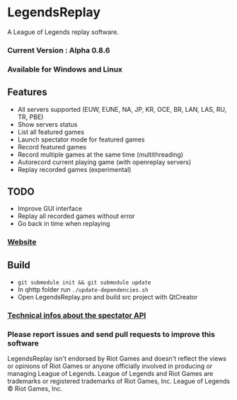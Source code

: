 # LegendsReplay
A League of Legends replay software.

### Current Version : Alpha 0.8.6

### Available for **Windows** and **Linux**

## Features

- All servers supported (EUW, EUNE, NA, JP, KR, OCE, BR, LAN, LAS, RU, TR, PBE)
- Show servers status
- List all featured games
- Launch spectator mode for featured games
- Record featured games
- Record multiple games at the same time (multithreading)
- Autorecord current playing game (with openreplay servers)
- Replay recorded games (experimental)

## TODO

- Improve GUI interface
- Replay all recorded games without error
- Go back in time when replaying

### [Website](http://aztorius.github.io/legendsreplay)

## Build

- ``` git submodule init && git submodule update ```
- In qhttp folder run ``` ./update-dependencies.sh ```
- Open LegendsReplay.pro and build src project with QtCreator

### [Technical infos about the spectator API](https://gist.github.com/Aztorius/e428be6515b19fd24823754b72038e1b)

### Please report issues and send pull requests to improve this software

LegendsReplay isn't endorsed by Riot Games and doesn't reflect the views or opinions of Riot Games or anyone officially involved in producing or managing League of Legends. League of Legends and Riot Games are trademarks or registered trademarks of Riot Games, Inc. League of Legends © Riot Games, Inc.
